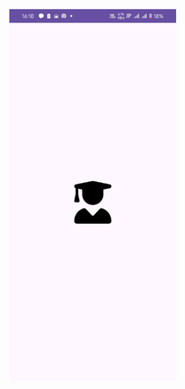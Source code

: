 <img src="https://github.com/n4days/SIMKampus/blob/master/data/1.jpg" alt="Screenshot Proyek" width="300">
